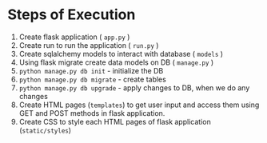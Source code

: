 # Steps of Execution

1. Create flask application ( `app.py` )
2. Create run to run the application ( `run.py` )
3. Create sqlalchemy models to interact with database ( `models` )
4. Using flask migrate create data models on DB ( `manage.py` )
5. `python manage.py db init` - initialize the DB
6. `python manage.py db migrate` - create tables
7. `python manage.py db upgrade` - apply changes to DB, when we do any changes 
8. Create HTML pages (`templates`) to get user input and access them using GET and POST methods in flask application.
9. Create CSS to style each HTML pages of flask application (`static/styles`)
